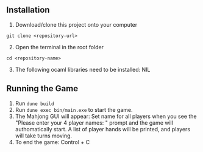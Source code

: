 ## Installation

1. Download/clone this project onto your computer
```
git clone <repository-url>
```
2. Open the terminal in the root folder
```
cd <repository-name>
```
3. The following ocaml libraries need to be installed: NIL

## Running the Game
1. Run `dune build`
2. Run `dune exec bin/main.exe` to start the game.
3. The Mahjong GUI will appear: 
Set name for all players when you see the "Please enter your 4 player names: " prompt and the game will authomatically start.
A list of player hands will be printed, and players will take turns moving. 
4. To end the game: Control + C